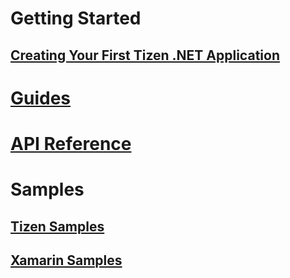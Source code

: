 # Getting Started
## [Creating Your First Tizen .NET Application](getting-started/first-app.md)

# [Guides](guides/index.md)

# [API Reference](api-reference/index.md)

# Samples
## [Tizen Samples](samples/tizen-samples.md)
## [Xamarin Samples](samples/xamarin-samples.md)
